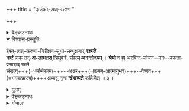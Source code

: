 +++
title = "३ ईषत्-त्वत्-करुणा"

+++

<details><summary>वेङ्कटनाथः</summary>

1.3	एवं स्तुत्याक्षेपसमाधानव्याजेन स्वामित्वसौलभ्यादिकं प्रतिपाद्य स्तोतुमुपक्रान्तः सर्वाश्रयणीयत्वाय सकलपुरुषार्थहेतुत्वमुदाहरणविशेषार्थान्तरन्यासाभ्यामुपपादयति -
</details>


<details open><summary>विश्वास-प्रस्तुतिः</summary>

ईषत्-त्वत्-करुणा-निरीक्षण-सुधा-सन्धुक्षणाद् **रक्ष्यते**  
**नष्टं** प्राक् तद्-**अ-लाभतस्** त्रिभुवनं, संप्रत्य् **अनन्तोदयम्** ।
**श्रेयो न** ह्य् अरविन्द-लोचन--मनः--कान्ता-प्रसादाद् ऋते  
संसृत्य्+++(=धर्मार्थकाम)+++--अक्षर+++(=प्रत्यग्-आत्मानुभव)+++--वैष्णव+++(=भगवत्प्राप्त्य्)++++अध्वसु नृणां **संभाव्यते** कर्हिचित् ॥ ३ ॥
</details>

<details><summary>मूलम्</summary>

ईषत्त्वत्करुणानिरीक्षणसुधासन्धुक्षणाद्रक्ष्यते नष्टं प्राक्तदलाभतस्त्रिभुवनं संप्रत्यनन्तोदयम् ।
श्रेयो न ह्यरविन्दलोचनमनःकान्ताप्रसादादृते संसृत्यक्षरवैष्णवाध्वसु नृणां संभाव्यते कर्हिचित् ॥ ३ ॥
</details>


<details><summary>वेङ्कटनाथः</summary>

ईषदिति ॥ एतदनुग्रहैकदेशोऽपि अनन्तानिष्टनिवृत्तेरनन्ताभ्युदयसिद्धेश्च निदानमिति व्यञ्जयितुमीषच्छब्दः । त्वच्छब्देन “प्रणिपातप्रसन्ना हि (राम. सु. २७.४५)”, “क्षिप्रप्रसादिनीं देवीम् (धनदीये)” इत्यादिषूक्तः स्वभावस्सूच्यते । सामान्यतश्च तदनुग्रहस्य सदातनत्वमुक्तं मङ्कणसंहितायाम् “पद्मे स्थिता पद्मवर्णा पद्मनाभप्रिया शुभा । सदाऽनुग्रहसंपन्ना सा मे देवी प्रसीदतु ॥” इति । अष्टोत्तरशतनामस्तात्रे (३ श्लो.) च “नमामि कमलां का(क्षा)न्तिं क्षमां क्षोरोदसंभवाम् । अनुग्रहापरामृद्धिमनघां हरिवल्लभाम् ॥” इति । अनिष्टनिवर्तनेष्टप्रापणानुगुणकरुणाहेतुकं निरीक्षणं करुणानिरीक्षणम् । करुणया विषयीकरणं वा निरीक्षणशब्देनोपचर्यते । तदिदमुक्तं तत्संहितायाम् “सामर्ग्यजुर्मयीं देवीं वेदगर्भां मनस्विनीम् । लोकैकेशविभूतीनां कारणं यन्निरीक्षणम् ॥ (महालक्ष्मीसं.)” इति । तस्य विश्वसञ्जीवनतया सुधात्वरूपणम् । तया सन्धुक्षणं - सम्यगुल्लासनम् । अत्र पञ्चम्युक्तं हेतुत्वं तु उदयापेक्षया रक्षणापेक्षया च योज्यम् । रक्ष्यते – निरुपद्रवमवस्थाप्यते । प्राक् - त्वदुपेक्षाकाले, तदलाभतः - त्वन्निरीक्षणालाभतः, न तु त्वत्कोपतः, “कः कुप्येद्वानरोत्तम (राम. यु. ११६.३८) इत्यादि वदन्त्यास्तव कोपासंभवात् । त्रिभुवनशब्देन त्रैलोक्यान्तर्वर्तिनः क्षेत्रज्ञा लक्ष्यन्ते । संप्रति “ततोऽवलोकिता देवाः (वि. पु. १.९.१०६)” इत्याद्युक्तायां त्वन्निरीक्षणदशायाम् । अनन्तोदयं पूर्वकालादप्यतिशयिताभ्युदयमित्यर्थः । उक्तं ह्येतत्सर्वमिन्द्रेण “त्वया देवि परित्यक्तं सकलं भुवनत्रयम् । विनष्टप्रायमभवत् त्वयेदानीं समेधितम् ॥ (वि. पु. १.९.१२३)” इति । अत्र प्रलयादिकं विवक्षितमिति केचित् । एवमन्वयव्यतिरेकाभ्यामेतत्कटाक्षाधीनं देवादीनामैश्वर्यमिति दर्शितम् । यथाऽऽह काश्यपः (काश्यपीये) “ब्रह्माद्याश्च सुरास्सर्वे मुनयश्च तपोधनाः । एधन्ते त्वत्पदच्छायामाश्रित्य कमलेश्वरि ॥” इति । मङ्कणसंहितायाञ्चाष्टानामपि लोकपालानां तत्पूजानिरतत्वं च प्रपञ्चितं द्रष्टव्यम् । उक्तसमर्थनव्याजेन सर्वपुरुषार्थानां तत्प्रसादाधीनत्वमाह - श्रेय इति । अत्र त्वत्प्रसादादिति वक्तव्ये अरविन्दलोचनमनःकान्ताप्रसादादिति कथनं तथाविधप्रसिद्धिप्रकर्षद्योतनार्थम् । अरविन्दलोचनशब्देन “यं पश्येन्मधुसूदनः (भार. शान्ति. ३५८.७३)” इत्याद्यभिप्रेतं श्रीपतेरप्यनुग्रहशीलत्वं सूच्यते । तन्मनःकान्तात्वोक्तिः सर्वापेक्षितदाने तयोस्समानाभिप्रायत्वं व्यनक्ति । अत्र मनश्शब्दो बुद्धावुपचरितः, भगवतः करणायत्तज्ञानत्वाभावात् । मनःकान्ता - अभिमतेत्यर्थः । पूर्वं कान्तस्ते इत्युक्तम्, अत्र तु इयं भगवतः कान्तेति । एतेन परस्परानुकूलतया सर्वत्र व्यापारे सामरस्यं व्यज्यते । प्रसादात् - कृपाविशेषादिति यावत्, अस्याः क्वचिदपि निग्रहासंभवेन तन्निवृत्तिरूपप्रसादायोगात् । 

**संसृति**-शब्द इह पुरुषार्थसमभिव्याहारात् पारिशेष्याच् चैश्वर्यपरः ।  
तेन त्रिवर्गान्तर्-भूतं सर्वम् अभिमतम् अपि विवक्षितम् ।  
**अक्षर**-शब्दस्तु प्रत्यग्-आत्मानुभव-परः ।  
**वैष्णवाध्व**-शब्देन गति-विशेष-द्वारा भगवत्-प्राप्तिर् लक्ष्यते ।  
एतेषु **श्रेयः** - श्रेष्ठं सुखं तत्साधनं वा ।  
“पुण्यश्रेयसी सुकृतं वृषः (वैजयन्ती)” इति हि पठन्ति ।  
नृणाम् इति सर्वक्षेत्र--ज्ञोपलक्षणम् ।  
हिरण्यगर्भस्यापि ब्राह्मे पुराणे तद्-अधीनैश्वर्यत्वम् उक्तम्  

> “पद्म-योनिर् इदं प्राप्य  
> पठन् स्तोत्रं (सूक्तं) ततः क्रमात् ।  
> दिव्यं चाष्टगुणैश्वर्यं  
> तत्प्रसादाच्च लब्धवान् ॥” 

इति ॥

ब्रह्मादीनां +++(लक्ष्मीः→)+++यद्-आयत्तं  
वैभवं, यस्य सा स्वयम् ।  
तस्य कैमुत्य-निर्धार्यम्  
ईश्वरत्वं श्रियःश्रियः (पतेः) ॥ १४ ॥

एतत्प्रसादादृते नृणां श्रेयो हि न संभाव्यत इति व्यतिरेकोक्त्याऽग्नीन्द्रादिप्रयुक्तमपि नृणां श्रेयः एतदधीनमिति व्यज्यते । हिशब्देन श्रीसूक्तश्रीस्तुत्यादिषु सर्वशास्त्रेषु च प्रसिद्धिर्द्योत्यते । न संभाव्यते - न सिध्यतीत्यर्थः । ईदृशस्यास्याः प्र(भा)सादस्येन्द्रादीनामिव कालभेदभेद्यत्वं च नास्तीति व्यञ्जनाय कर्हिचिदित्युक्तम् ।

> ननु मोक्षप्रदत्वं भगवत एवेति सर्वत्र स्थापितम् ।  
श्री-सात्त्वते च  
स्वस्य मोक्षप्रदत्वं देवीनाम् ऐश्वर्य-प्रदत्वं च विभज्योक्तम्;  
तद् अत्र **संसृत्य्-अक्षर-वैष्णवाध्वस्व्** इति अविशेष-वचनं  
प्रशंसामात्रपरं स्यात् । 

मैवम् । श्री-सात्त्वत एव 

> “यामालम्ब्य सुखेनेमं  
> दुस्तरं हि गुणोदधिम् ।  
> निस्तरन्त्य् अचिरेणैव  
> व्यक्त-ध्यान-परायणाः ॥” 

इति बन्धहेतुभूतगुणोदधिनिस्तरणकारणत्वेन लक्ष्मीसमाश्रयणस्य प्रतिपादनात् ।  
उक्तं च स्वयंभुवा  

> “सर्व-काम-प्रदां रम्यां  
> संसारार्णव-तारिणीम् ।  
> क्षिप्र-प्रसादिनीं लक्ष्मीं  
> शरण्याम् अनुचिन्तयेत् ॥  
> (ब्राह्मपुराणे)” 

इति । ब्राह्मे च पुराणे तन्नामान्येवं पठ्यन्ते “सकृद्विभाता सर्वार्तिसमुद्रपरिशोषिणी (लक्ष्मीसहस्रनामस्तोत्रे ८७ श्लो.)”, “भवभङ्गापहारिणी (लक्ष्मीसहस्रनामस्तोत्रे १२२ श्लो.)”, “परनिर्वाणदायिनी (लक्ष्मीसहस्रनामस्तोत्रे २३ श्लो.)”, “ज्योतिष्मत्यमृतावहा (लक्ष्मीसहस्रनामस्तोत्रे १२२ श्लो.)” इत्यादीनि ।  

वैष्णवे च “आत्मविद्या च देवि त्वं विमुक्तिफलदायिनी” इति ।  
अत्र विमुक्तिफलदायित्वस्यात्मविद्याविशेषणत्वेऽपि तादृशविद्यायास्तदधीनत्वोक्त्या प्रकृतसिद्धिः । मोक्षहेतुभूतात्मगुणसिद्धिश्च तदधीनेति तत्रतत्रोक्तम् । एवं स्थिते गद्यारम्भोक्तन्यायेन मोक्षोपायतदधिकारयोस्तावदेतन्मूलत्वं दुरपह्नवम् । मोक्षप्रदे भगवति मुमुक्षूणां घटकतयैषा तिष्ठतीति च सर्वसम्मतम् । परिपूर्णानुभवप्रदानसङ्कल्पस्तु भगवतः स्वस्यैव वा, सपत्नीकस्य वेति यथाप्रमाणं भवतु । सर्वथा वैष्णवाध्वश्रेयःप्रदत्वमस्या इहोच्यमानं न विरुद्धमिति ॥ ३ ॥
</details>

<details><summary>गोपालः</summary>

'तत्त्वेन यश्चिदचिदीश्वरतत्स्वभावभोगापवर्गतदुपायगतीरुदारः । सन्दर्शयन्निरमिमीत पुराणरत्नं तस्मै नमो मुनिवराय पराशराय ॥' इति स्तोत्ररत्ने पुराणरत्नस्य पराशरप्रणीतस्य चिदचिदीश्वरतत्त्वविषये तत्तत्स्वभावविषये पुरुषैरर्थ्यमानभोगापवर्गतदुपायगतिविषये च तत्त्वैकान्ततः स्पष्टस्पष्टतया सन्दर्शकत्वं दृढमवधारितम् । श्रीतत्त्वरूपेश्वरतत्त्वविषयेऽपि तदेव निःसंशयं निष्कृष्टं प्रमाणमादृत्य साक्षात्स्तुतिभूतैतच्छतुश्श्लोक्युत्तरार्द्धरूपश्लोकद्वये ईश्वरमिथुनस्य साहित्येन ईश्वरतत्त्वघटकत्वं, पुंद्वन्द्वभूताग्नावैष्णवाग्नीषोमीयादिदेवताद्वन्द्वेषु च यजमानप्रदीयमानहविरुद्देश्यत्वस्य व्यासज्यवृत्त्या द्वन्द्वनिष्ठत्वमिति वैदिकन्यायानुसारेणात्महविस्समर्पणरूपात्मयागेप्यात्महविस्समर्पणोद्देश्यत्वम् ईश्वरदम्पत्योरविभक्तमेकमिति देवतापारमार्थ्यवित्पराशरहृदयं प्रकाशयति । एतच्छ्लोकपूर्वार्द्धे श्रीविष्णुपुराणवर्णितामृतमथनवृत्तान्तप्रकरणमतिसंक्षेपेण संगृह्यते श्रेयःसामान्यप्राप्तिविषये अन्वयव्यतिरेकाभ्यां लक्ष्म्याः प्रसादस्य कारणत्वनैयत्यं सिद्ध्यतीति पराशरनिष्कर्षसन्दर्शनप्रदर्शनाय ॥  
'फलमत उपपत्तेः' इति साधनाध्यायद्वितीयपादोपसंहारे मोक्षान्तसर्वफलहेतुभूतेश्वरतत्त्वस्य पूर्वपराधिकरणनिष्कृष्टोपनिषत्प्रसिद्धशारीरकशास्त्रप्रतिपाद्यपरब्रह्मत्वमभिप्रेत्य अतश्शब्देन तदेव परामृष्टम्; तच्च परब्रह्मजिज्ञासासूत्रोद्दिष्टं जन्मादिसूत्रलक्षितं श्रियः पतिरूपपुरुषोत्तमाभिधानमिति भाषितं जिज्ञासासूत्रे । जन्माद्यधिकरणसारावल्यां च, 'श्रीमति ब्रह्मतोक्तेः' इति, 'पुंसूक्तादिप्रसिद्धो गुणनिधिरघजिद्ब्रह्मशब्दार्थ उक्तः' इति च तत्प्रसाधितम् । भगवता पराशरेण श्रियः पतेरेव ब्रह्मणः सर्वफलहेतुत्वं प्रतिज्ञातमुपपादितं चामृतमथनप्रकरणे । 'त्वया देवि परित्यक्तं सकलं भुवनत्रयम् । विनष्टप्रायमभवत् त्वयेदानीं समेधितम् ॥' इति इन्द्रस्तोत्रश्लोकपठितशब्दसौसादृश्यमस्य श्लोकस्य रस्यम् । तत्र यथा दृढावन्वयव्यतिरेकौ, तथैवेहापि पूर्वोत्तरार्द्धयोः । तत्र दुर्वासश्शपनप्रकरणे, अक्षान्तिसारसर्वस्य प्रकृतिकोपनस्य दुर्वाससः कोपजनिः, तत्प्रयुक्तत्रैलोक्यनिःश्रीकभवनरूपशापवाग्विसर्गश्च वर्णितौ । शापनिमित्तं च, 'श्रियो धामस्रजं यस्त्वं मद्दत्तां नाभिनन्दसि', 'मया दत्तामिमां मालां यस्मान्न बहुमन्यसे । त्रैलोक्यश्रीरतो मृढ विनाशमुपयास्यति ।' इति दुर्वाससा स्वदत्तस्य इन्द्रशिरोधार्यदेवीपुष्पमालोपहारस्यावमाननेति द्विरभ्यस्तम् । देव्यास्तद्विषये क्रोधः कुत्रापि न वर्णितः केनापि । अत एव 'तदलाभतः प्राक्नष्टम्' इति कटाक्षलेशस्यापि पूर्ववृत्तस्याननुवृत्तिरूपालाभ एव पूर्ववृत्तसलक्ष्मीकत्वस्यादर्शनमात्रं दुर्वासश्शापवशादापतितमिति व्यज्यते । ईषत्त्वत्करुणानिरीक्षणसुधासन्धुक्षणात् सम्प्रत्यनन्तोदयं त्रिभुवनं दृश्यते । इदं च करुणानिरीक्षणं, तेन संधुक्षणं चापराधकृद्गजेन्द्रेन्द्रादिनिर्वर्तिताभिषेकाद्यव्यवहितानन्तरवृत्तमिति सम्प्रतीत्यनेन बोध्यते । अत्र हेतुश्च नापाङ्गानां भूयस्त्वं, किन्तु देव्याः ईषत्कटाक्षलव एव । 'अमी यत्र द्वित्राः स च शतमखादिस्तदधरात्' इति श्रीगुणरत्नकोशोक्तप्रकारेण सम्पूर्णैकद्वित्रादिकटाक्षपतनानाम् इदम्प्रथमतया इन्द्राय इन्द्रपदवीदानफलकमेव भवेत् । ईषदिति सम्पत्पुनरुदयकारणे कटाक्षे विशेषणदानं, तत्कार्यभूतस्य भुवनत्रयानन्तश्र्यभ्युदयलाभस्य वर्णने अनन्तपदविशेषणदानं च विवक्षितं कैमुत्यं पुष्कलीकुरुतः देवीकटाक्षनिरीक्षणस्यास्मिन् सुधानिमित्तं महत्संरंभघटितामृतमथनतदुत्पत्तिप्रकरणे सुधात्वेन रूपणमतीव रस्यम् । सर्वसुरासुरसमुदायैरतिक्लेशेन भगवन्निर्वर्तितबहुविधोपकारसाचिव्येन सम्पादितां प्राकृतां, मोक्षामृतस्य कदाप्यलम्भिकाम्, अमुख्यतयैवामृतनाम भजमानां सुधां सुबहुमेनिरे इन्द्रादयः । अमृतस्वरूपं भगवन्तं पश्यन्त एव न तममृतत्वेन भावयामासुः । स्वेभ्यः प्राकृतसुधालम्भनार्थातिक्लेशव्यापारेष्वेव तत्सहकारं विनियोजयामासुः । सुधया सह देवी च समुत्तस्थौ । तस्याः अभिषेकानन्तरं संसृत्यध्वानतीतामृतत्वरूपमोक्षादत्यन्तावरफलोद्देश्यकं, 'आर्तो....अर्थार्थी' इति गीताश्लोकनिर्दिष्टाधिकारद्वयमात्रं देवीभजने एषां सुरसुरेन्द्राणां निमित्तमभूत् । नैते मुमुक्षवः, बुभुक्षव एवैते । बुभुक्षुषु चातिबुभुक्षवः । इदं व्यज्यते एषाम् अध्वनः संसृत्यध्वत्वेनोत्तरार्द्धे वर्णनेन । 'सम्प्रति दृश्यते नष्टं प्राक्' इत्युक्त्या प्राक्नष्टमित्यस्य प्राक् अदर्शनं गतं, नात्यन्ताभावं गतमित्यर्थो धात्वर्थानुसारेण जिघृक्षितः । तच्च 'सम्प्रति दृश्यते' इत्यनेन स्पष्टीक्रियते । अनुपदमेव 'अनन्तोदयम्' इत्यत्रोदयशब्देन पूर्वमस्तमितत्वमात्रमेव, तच्च पुनरुदयावधिकमिति द्योत्यते । उत्तरार्द्धे व्यतिरेकः दृढं प्रतिज्ञायते । श्रीसकाशाद्विना कथं यस्य कस्यापि श्रेयो लाभस्संभाव्येतेति द्योत्यते श्रेयो न हीति प्रथमपठनेन 'संभाव्यते न कर्हिचित्' इति श्लोकोपसंहारे दृढनिषेधवाक्यशेषस्य निवेशनेन च । हिः हेतौ प्रसिद्धौ च । 'अरविन्दलोचनमनःकान्ताप्रसादात्' इत्यत्र द्वन्द्वसमासग्रहणं स्वरसमिव । 'द्वन्द्वस्सामासिकस्य च' इति भगवतैव प्रशस्तः द्वन्द्वसमासः । सर्वसमस्य साम्यरसिकस्य भगवतः उभयपदसमत्वपरिपालकद्वन्द्वसमासे रुचिः । न कस्यापि पदस्यापकर्षो भवति तस्मिन्समासे । 'द्वन्द्वः समासोऽस्मि, सामासिकस्य समाससमूहस्य' इति श्रीशाङ्करभाष्यम् । 'सामासिकः समाससमूहः तस्य मध्ये द्वन्द्वसमासोऽहं, स ह्युभयपदार्थप्रधानत्वेनोत्कृष्टः' इति श्रीगीताभाष्यम् । 'पूर्वोत्तरान्यपदार्थप्रधानेभ्योऽव्ययीभावतत्पुरुषबहुव्रीहिभ्यो द्वन्द्वस्योत्कर्षमाह - स ह्युभयेति' इति तत्र तात्पर्यचन्द्रिका । द्वन्द्वसमासग्रहणे, 'पण्डैनाळाले निन्तिरुवरुळुं पङ्कयत्ताळ्तिरुवरुळुं कोण्डु (பண்டை நாளாலே நின் திருவருளும் பங்கயத்தாள் திருவருளும் கொண்டு)' इति श्रीशठकोपमुनिजन्मक्षेत्राधिपतिविषयद्रमिडगाथागीतरीत्यनुसरणं भवेत् । पुरुषकारमात्रस्य साक्षान्मोक्षहेतुत्वाभावेन तस्य कदाप्यव्यभिचरितसुनिश्चितात्यन्तामोघहेतुत्वस्य वास्तवत्वात् तस्यैव मोक्षप्रदभगवत्कटाक्षैकसन्धुक्षकत्वाच्च षष्ठीतत्पुरुषमाश्रित्य भगवन्मनःकान्ताभूतश्रीमात्रस्य मोक्षणसङ्कल्परूपप्रसादसिद्ध्यर्थं नियमेनापेक्षितपुरुषकारत्वरूपप्रसादमात्रपरत्वं वा ग्राह्यम् । फलान्तरप्रदानेषु श्रीकर्तृकपुरुषकारस्यापेक्षानियमो नास्तीति दृश्यते क्वचित् क्वचित् । तथा चेत् तादृशस्थलेषु संसाराध्वाक्षराध्वसम्बन्धिषु दम्पत्योरुभयोरपि प्रसदनसाहित्यस्य फलाधिकरणसिद्धान्तप्रतिज्ञानुसारेणावश्यवक्तव्यत्वादत्र द्वन्द्वसमासाश्रयणं दुर्वारम् । 'तदन्तर्भावात्त्वां न पृथगभिधत्ते श्रुतिरपि' इति श्रीपराशरभट्टार्यप्रदर्शितन्यायस्य स्पष्टं कर्तृत्वेन निगदिते भगवति जगन्निर्वाहकार्येषु सहकर्तृत्वेन देव्या अप्यन्तर्भावप्रापकत्वमभिप्रेतं स्यात् । आत्मानं प्रत्यपि शेषिणः पत्युरप्यन्तर्भावः श्रीमात्रस्य कर्तृत्वेन निगदने प्राप्तिर्भवेद्वा न वेति चिन्तने भगवतः श्रीमात्रनिगदने अन्तर्भावनैयत्यं न वक्तुं सुशकम् । तस्मादत्र श्रीकर्तृकपुरुषकारनियमापेक्षारहितेषु मोक्षादवरसंसाराक्षराध्ववर्तिफलान्तरदानेषु उभयोः प्रसन्नत्वस्य द्वन्द्वसमासेन सुप्रापत्वे तत्समासाश्रयणमेव स्वरसम् । सर्वथात्र द्वन्द्वसमासाश्रयणस्यापि अवलम्बनीयताऽस्ति । 'चतुर्विधा भजन्ते माम्' इति अधिकारिचातुर्विध्ये निर्दिष्टेऽपि आर्तस्यार्तेः पूर्वप्राप्तैश्वर्यनाशप्रयुक्तत्वमाश्रित्य नष्टैश्वर्याधिकारिपरत्वं वर्णयित्वा, तस्यैव प्राङ्नष्टार्थस्य पुनरर्थित्वरूपार्थार्थ्यधिकारित्वेन व्याख्या भाषिता । तथा च आर्तोऽर्थार्थीत्युभयोरेकाधिकारित्वं प्रदर्शितम् । तादृशमधिकारित्रैविध्यम् एतच्छ्लोकोदिताधिकारित्रैविध्येनानुगृह्यते । तिरुप्पल्लाण्डुद्रमिडगाथाप्रबन्धेऽपि ईदृशमधिकारित्रैविध्यं प्रदर्शितम् । श्रीशठकोपमुनिगाथासु च इदमुपलभामहे ॥ ३ ॥  
</details>

